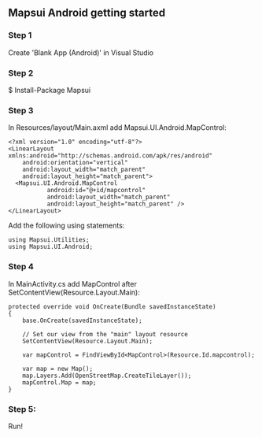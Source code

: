 ## Mapsui Android getting started

### Step 1

Create 'Blank App (Android)' in Visual Studio

### Step 2

$ Install-Package Mapsui

### Step 3

In Resources/layout/Main.axml add Mapsui.UI.Android.MapControl:

```
<?xml version="1.0" encoding="utf-8"?>
<LinearLayout xmlns:android="http://schemas.android.com/apk/res/android"
    android:orientation="vertical"
    android:layout_width="match_parent"
    android:layout_height="match_parent">
  <Mapsui.UI.Android.MapControl
           android:id="@+id/mapcontrol"
           android:layout_width="match_parent"
           android:layout_height="match_parent" />
</LinearLayout>
```

Add the following using statements:

```
using Mapsui.Utilities;
using Mapsui.UI.Android;
```

### Step 4

In MainActivity.cs add MapControl after SetContentView(Resource.Layout.Main):

```
protected override void OnCreate(Bundle savedInstanceState)
{
    base.OnCreate(savedInstanceState);

    // Set our view from the "main" layout resource
    SetContentView(Resource.Layout.Main);

    var mapControl = FindViewById<MapControl>(Resource.Id.mapcontrol);

    var map = new Map();
    map.Layers.Add(OpenStreetMap.CreateTileLayer());
    mapControl.Map = map;
}
```

### Step 5: 
Run!
